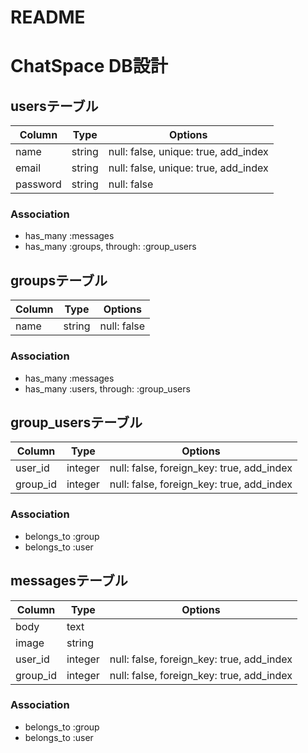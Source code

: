 # README

# ChatSpace DB設計
## usersテーブル
|Column|Type|Options|
|------|----|-------|
|name|string|null: false, unique: true, add_index|
|email|string|null: false, unique: true, add_index|
|password|string|null: false|
### Association
- has_many :messages
- has_many :groups, through: :group_users
## groupsテーブル
|Column|Type|Options|
|------|----|-------|
|name|string|null: false|
### Association
- has_many :messages
- has_many :users, through: :group_users
## group_usersテーブル
|Column|Type|Options|
|------|----|-------|
|user_id|integer|null: false, foreign_key: true, add_index|
|group_id|integer|null: false, foreign_key: true, add_index|
### Association
- belongs_to :group
- belongs_to :user
## messagesテーブル
|Column|Type|Options|
|------|----|-------|
|body|text||
|image|string||
|user_id|integer|null: false, foreign_key: true, add_index|
|group_id|integer|null: false, foreign_key: true, add_index|
### Association
- belongs_to :group
- belongs_to :user